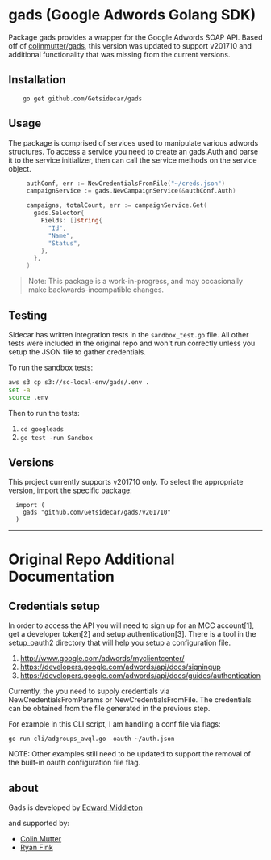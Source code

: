 # gads (Google Adwords Golang SDK)

Package gads provides a wrapper for the Google Adwords SOAP API.  Based off of
[colinmutter/gads](https://github.com/colinmutter/gads), this version
was updated to support v201710 and additional functionality that was missing from 
the current versions.  

## Installation

~~~
	go get github.com/Getsidecar/gads
~~~

## Usage

The package is comprised of services used to manipulate various
adwords structures.  To access a service you need to create an
gads.Auth and parse it to the service initializer, then can call
the service methods on the service object.

~~~ go
     authConf, err := NewCredentialsFromFile("~/creds.json")
     campaignService := gads.NewCampaignService(&authConf.Auth)

     campaigns, totalCount, err := campaignService.Get(
       gads.Selector{
         Fields: []string{
           "Id",
           "Name",
           "Status",
         },
       },
     )
~~~

> Note: This package is a work-in-progress, and may occasionally
> make backwards-incompatible changes.

## Testing
Sidecar has written integration tests in the `sandbox_test.go` file. All other
tests were included in the original repo and won't run correctly unless you 
setup the JSON file to gather credentials.  

To run the sandbox tests:  

```sh
aws s3 cp s3://sc-local-env/gads/.env .
set -a
source .env
```

Then to run the tests:

1. `cd googleads`
2. `go test -run Sandbox`

## Versions

This project currently supports v201710 only.  To select
the appropriate version, import the specific package:

	  import (
	    gads "github.com/Getsidecar/gads/v201710"
	  )

***
# Original Repo Additional Documentation

## Credentials setup

In order to access the API you will need to sign up for an MCC
account[1], get a developer token[2] and setup authentication[3].
There is a tool in the setup_oauth2 directory that will help you
setup a configuration file.

1. http://www.google.com/adwords/myclientcenter/
2. https://developers.google.com/adwords/api/docs/signingup
3. https://developers.google.com/adwords/api/docs/guides/authentication

Currently, the you need to supply credentials via NewCredentialsFromParams
or NewCredentialsFromFile.  The credentials can be obtained from the file
generated in the previous step.

For example in this CLI script, I am handling a conf file via flags:

    go run cli/adgroups_awql.go -oauth ~/auth.json

NOTE: Other examples still need to be updated to support the removal of the built-in
oauth configuration file flag.

## about

Gads is developed by [Edward Middleton](https://blog.vortorus.net/)

and supported by:
 - [Colin Mutter](http://github.com/colinmutter)
 - [Ryan Fink](http://github.com/rfink)
